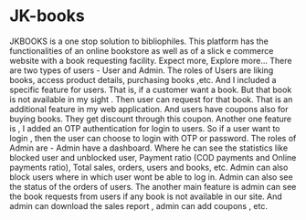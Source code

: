 # JK-books

JKBOOKS is a one stop solution to bibliophiles. This platform has the functionalities of an online bookstore as
well as of a slick e commerce website with a book requesting facility. Expect more, Explore more...
There are two types of users - User and Admin.
The roles of Users are liking books, access product details, purchasing books ,etc. And I included a specific
feature for users. That is, if a customer want a book. But that book is not available in my sight . Then user can
request for that book. That is an additional feature in my web application. And users have coupons also for
buying books. They get discount through this coupon. Another one feature is , I added an OTP authentication for
login to users. So if a user want to login , then the user can choose to login with OTP or password.
The roles of Admin are - Admin have a dashboard. Where he can see the statistics like blocked user and
unblocked user, Payment ratio (COD payments and Online payments ratio), Total sales, orders, users and books,
etc. Admin can also block users where in which user wont be able to log in. Admin can also see the status of the
orders of users. The another main feature is admin can see the book requests from users if any book is not
available in our site. And admin can download the sales report , admin can add coupons , etc.
